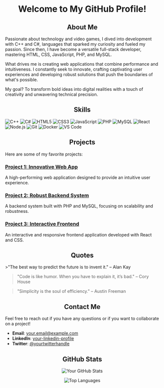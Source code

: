 <h1 align="center">Welcome to My GitHub Profile!</h1>

<h2 align="center">About Me</h2>
Passionate about technology and video games, I dived into development with C++ and C#, languages that sparked my curiosity and fueled my passion. Since then, I have become a versatile full-stack developer, mastering HTML, CSS, JavaScript, PHP, and MySQL.

What drives me is creating web applications that combine performance and intuitiveness. I constantly seek to innovate, crafting captivating user experiences and developing robust solutions that push the boundaries of what's possible.

My goal? To transform bold ideas into digital realities with a touch of creativity and unwavering technical precision.

<h2 align="center">Skills</h2>
<p align="left">
  <img src="https://skillicons.dev/icons?i=cpp" alt="C++" />
  <img src="https://skillicons.dev/icons?i=cs" alt="C#" />
  <img src="https://skillicons.dev/icons?i=html" alt="HTML5" />
  <img src="https://skillicons.dev/icons?i=css" alt="CSS3" />
  <img src="https://skillicons.dev/icons?i=js" alt="JavaScript" />
  <img src="https://skillicons.dev/icons?i=php" alt="PHP" />
  <img src="https://skillicons.dev/icons?i=mysql" alt="MySQL" />
  <img src="https://skillicons.dev/icons?i=react" alt="React" />
  <img src="https://skillicons.dev/icons?i=nodejs" alt="Node.js" />
  <img src="https://skillicons.dev/icons?i=git" alt="Git" />
  <img src="https://skillicons.dev/icons?i=docker" alt="Docker" />
  <img src="https://skillicons.dev/icons?i=vscode" alt="VS Code" />
</p>

<h2 align="center">Projects</h2>
Here are some of my favorite projects:

### [Project 1: Innovative Web App](https://github.com/yourusername/project1)
A high-performing web application designed to provide an intuitive user experience.

### [Project 2: Robust Backend System](https://github.com/yourusername/project2)
A backend system built with PHP and MySQL, focusing on scalability and robustness.

### [Project 3: Interactive Frontend](https://github.com/yourusername/project3)
An interactive and responsive frontend application developed with React and CSS.

<h2 align="center">Quotes</h2>
>"The best way to predict the future is to invent it." – Alan Kay

>"Code is like humor. When you have to explain it, it’s bad." – Cory House

>"Simplicity is the soul of efficiency." – Austin Freeman

<h2 align="center">Contact Me</h2>
Feel free to reach out if you have any questions or if you want to collaborate on a project!

- **Email**: [your.email@example.com](mailto:your.email@example.com)
- **LinkedIn**: [your-linkedin-profile](https://www.linkedin.com/in/yourprofile)
- **Twitter**: [@yourtwitterhandle](https://twitter.com/yourtwitterhandle)

<h2 align="center">GitHub Stats</h2>
<p align="center">
  <img src="https://github-readme-stats.vercel.app/api?username=yourusername&show_icons=true&theme=dark" alt="Your GitHub Stats" />
</p>
<p align="center">
  <img src="https://github-readme-stats.vercel.app/api/top-langs/?username=yourusername&layout=compact&theme=dark" alt="Top Languages" />
</p>
